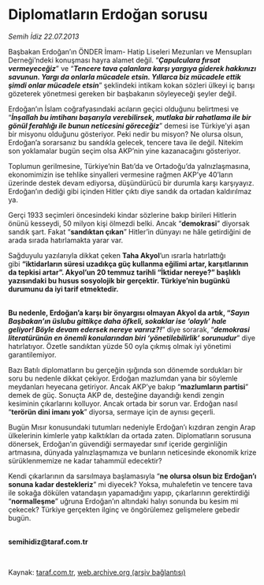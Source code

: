 # Diplomatların Erdoğan sorusu

*Semih İdiz 22.07.2013*

<div class="yazi"><p>Başbakan Erdoğan’ın ÖNDER İmam- Hatip Liseleri Mezunları ve Mensupları Derneği’ndeki konuşması hayra alamet değil. “<b><i>Çapulculara fırsat vermeyeceğiz</i></b>” ve “<b><i>Tencere tava çalanlara karşı yargıya giderek hakkınızı savunun. Yargı da onlarla mücadele etsin. Yıllarca biz mücadele ettik şimdi onlar mücadele etsin</i></b>” şeklindeki intikam kokan sözleri ülkeyi iç barışı gözeterek yönetmesi gereken bir başbakanın söyleyeceği şeyler değil.</p>
<p>Erdoğan’ın İslam coğrafyasındaki acıların geçici olduğunu belirtmesi ve “<b><i>İnşallah bu imtihanı başarıyla verebilirsek, mutlaka bir rahatlama ile bir gönül ferahlığı ile bunun neticesini göreceğiz</i></b>” demesi ise Türkiye’yi aşan bir misyonu olduğunu gösteriyor. Peki nedir bu misyon? Ne olursa olsun, Erdoğan’a sorarsanız bu sandıkla gelecek, tencere tava ile değil. Nitekim son yoklamalar bugün seçim olsa AKP’nin yine kazanacağını gösteriyor. </p>
<p>Toplumun gerilmesine, Türkiye’nin Batı’da ve Ortadoğu’da yalnızlaşmasına, ekonomimizin ise tehlike sinyalleri vermesine rağmen AKP’ye 40’ların üzerinde destek devam ediyorsa, düşündürücü bir durumla karşı karşıyayız. Erdoğan’ın dediği gibi içinden Hitler çıktı diye sandık da ortadan kaldırılmaz ya.</p>
<p>Gerçi 1933 seçimleri öncesindeki kindar sözlerine bakıp birileri Hitlerin önünü kesseydi, 50 milyon kişi ölmezdi belki. Ancak “<b>demokrasi</b>” diyorsak sandık şart. Fakat “<b>sandıktan çıkan</b>” Hitler’in dünyayı ne hâle getirdiğini de arada sırada hatırlamakta yarar var.</p>
<p>Sağduyulu yazılarıyla dikkat çeken <b>Taha Akyol</b>’un ısrarla hatırlattığı gibi <strong>“</strong><strong>iktidarların süresi uzadıkça güç kullanma eğilimi artar, karşıtlarının da tepkisi artar</strong><strong>”. Akyol’un 20 temmuz tarihli “</strong><strong>İktidar nereye?</strong><strong>” başlıklı yazısındaki bu husus sosyolojik bir gerçektir. Türkiye’nin bugünkü durumunu da iyi tarif etmektedir. </strong></p>
<p><strong><br/>Bu nedenle, Erdoğan’a karşı bir önyargısı olmayan Akyol da artık, “</strong><b><i>Sayın Başbakan’ın üslubu gittikçe daha öfkeli, sokaklar ise ‘olaylı’ hale geliyor! Böyle devam edersek nereye varırız?!</i></b>” diye sorarak, “<b><i>demokrasi literatürünün en önemli konularından biri </i></b><strong><i>‘yönetilebilirlik’</i></strong><b><i> </i></b><b><i>sorunudur</i></b>” diye hatırlatıyor. Özetle sandıktan yüzde 50 oyla çıkmış olmak iyi yönetimi garantilemiyor. </p>
<p>Bazı Batılı diplomatların bu gerçeğin ışığında son dönemde sordukları bir soru bu nedenle dikkat çekiyor. Erdoğan mazlumdan yana bir söylemle meydanları heyecana getiriyor. Ancak AKP’ye bakıp “<b>mazlumların partisi</b>” demek de güç. Sonuçta AKP de, desteğine dayandığı kendi zengin kesiminin çıkarlarını kolluyor. Ancak ortada bir sorun var. Erdoğan nasıl “<b>terörün dini imanı yok</b>” diyorsa, sermaye için de aynısı geçerli. </p>
<p>Bugün Mısır konusundaki tutumları nedeniyle Erdoğan’ı kızdıran zengin Arap ülkelerinin kimlerle yatıp kalktıkları da ortada zaten. Diplomatların sorusuna dönersek, Erdoğan’ın güvendiği sermayedar sınıf içeride gerginliğin artmasına, dünyada yalnızlaşmamıza ve bunların neticesinde ekonomik krize sürüklenmemize ne kadar tahammül edecektir? </p>
<p>Kendi çıkarlarının da sarsılmaya başlamasıyla “<b>ne olursa olsun biz Erdoğan’ı sonuna kadar destekleriz</b>” mi diyecek? Yoksa, muhalefetin ve tencere tava ile sokağa dökülen vatandaşın yapamadığını yapıp, çıkarlarının gerektirdiği “<b>normalleşme</b>” uğruna Erdoğan’ın altındaki halıyı sonunda bu kesim mi çekecek? Türkiye gerçekten ilginç ve öngörülemez gelişmelere gebedir bugün.</p><b>
<p><br/>semihidiz@taraf.com.tr</p>
<p></p></b> 
</div>

Kaynak: [taraf.com.tr](http://www.taraf.com.tr:80/semih-idiz/makale-diplomatlarin-erdogan-sorusu.htm), [web.archive.org (arşiv bağlantısı)](http://web.archive.org/web/20130724041003/http://www.taraf.com.tr:80/semih-idiz/makale-diplomatlarin-erdogan-sorusu.htm)
